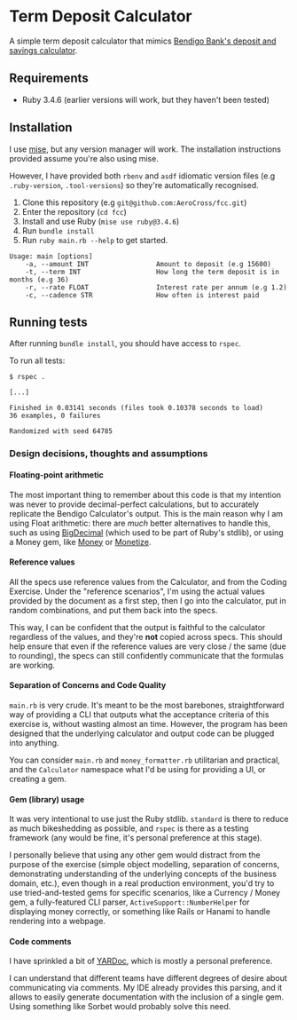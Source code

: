 # Term Deposit Calculator

A simple term deposit calculator that mimics [Bendigo Bank's deposit and savings calculator](https://www.bendigobank.com.au/calculators/deposit-and-savings/).

## Requirements

- Ruby 3.4.6 (earlier versions will work, but they haven't been tested)

## Installation

I use [mise](https://mise.jdx.dev/), but any version manager will work. The installation instructions provided assume you're also using mise.

However, I have provided both `rbenv` and `asdf` idiomatic version files (e.g `.ruby-version`, `.tool-versions`) so they're automatically recognised.

1. Clone this repository (e.g `git@github.com:AeroCross/fcc.git`)
1. Enter the repository (`cd fcc`)
1. Install and use Ruby (`mise use ruby@3.4.6`)
1. Run `bundle install`
1. Run `ruby main.rb --help` to get started.

```
Usage: main [options]
    -a, --amount INT                 Amount to deposit (e.g 15600)
    -t, --term INT                   How long the term deposit is in months (e.g 36)
    -r, --rate FLOAT                 Interest rate per annum (e.g 1.2)
    -c, --cadence STR                How often is interest paid
```

## Running tests

After running `bundle install`, you should have access to `rspec`.

To run all tests:

```
$ rspec .

[...]

Finished in 0.03141 seconds (files took 0.10378 seconds to load)
36 examples, 0 failures

Randomized with seed 64785
```

### Design decisions, thoughts and assumptions

#### Floating-point arithmetic

The most important thing to remember about this code is that my intention was never to provide decimal-perfect
calculations, but to accurately replicate the Bendigo Calculator's output. This is the main reason why I am using Float
arithmetic: there are _much_ better alternatives to handle this, such as using
[BigDecimal] (which used to be part of Ruby's stdlib), or using a Money gem, like [Money] or [Monetize].

[BigDecimal]: https://github.com/ruby/bigdecimal
[Money]: https://github.com/RubyMoney/money
[Monetize]: https://github.com/RubyMoney/monetize

#### Reference values

All the specs use reference values from the Calculator, and from the Coding Exercise. Under the "reference scenarios",
I'm using the actual values provided by the document as a first step, then I go into the calculator, put in random
combinations, and put them back into the specs.

This way, I can be confident that the output is faithful to the calculator regardless of the values, and they're **not**
copied across specs. This should help ensure that even if the reference values are very close / the same
(due to rounding), the specs can still confidently communicate that the formulas are working.

#### Separation of Concerns and Code Quality

`main.rb` is very crude. It's meant to be the most barebones, straightforward way of providing a CLI that outputs what
the acceptance criteria of this exercise is, without wasting almost an time. However, the program has been designed
that the underlying calculator and output code can be plugged into anything.

You can consider `main.rb` and `money_formatter.rb` utilitarian and practical, and the `Calculator` namespace what
I'd be using for providing a UI, or creating a gem.

#### Gem (library) usage

It was very intentional to use just the Ruby stdlib. `standard` is there to reduce as much bikeshedding as possible, and
`rspec` is there as a testing framework (any would be fine, it's personal preference at this stage).

I personally believe that using any other gem would distract from the purpose of the exercise (simple object modelling,
separation of concerns, demonstrating understanding of the underlying concepts of the business domain, etc.), even
though in a real production environment, you'd try to use tried-and-tested gems for specific scenarios, like a
Currency / Money gem, a fully-featured CLI parser, `ActiveSupport::NumberHelper` for displaying money correctly, or
something like Rails or Hanami to handle rendering into a webpage.

#### Code comments

I have sprinkled a bit of [YARDoc], which is mostly a personal preference.

I can understand that different teams have different degrees of desire about communicating via comments. My IDE already
provides this parsing, and it allows to easily generate documentation with the inclusion of a single gem. Using
something like Sorbet would probably solve this need.

[YARDoc]: https://yardoc.org/